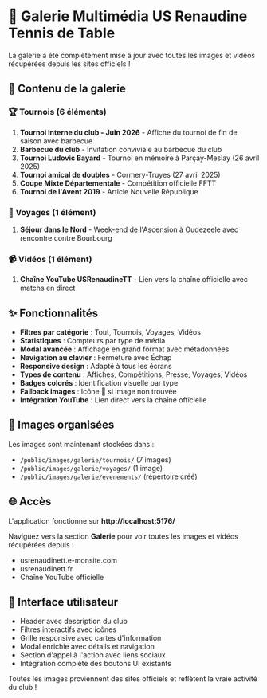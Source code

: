 # 🏓 Galerie Multimédia US Renaudine Tennis de Table

La galerie a été complètement mise à jour avec toutes les images et vidéos récupérées depuis les sites officiels !

## 📸 Contenu de la galerie

### 🏆 Tournois (6 éléments)
1. **Tournoi interne du club - Juin 2026** - Affiche du tournoi de fin de saison avec barbecue
2. **Barbecue du club** - Invitation conviviale au barbecue du club
3. **Tournoi Ludovic Bayard** - Tournoi en mémoire à Parçay-Meslay (26 avril 2025)
4. **Tournoi amical de doubles** - Cormery-Truyes (27 avril 2025)
5. **Coupe Mixte Départementale** - Compétition officielle FFTT
6. **Tournoi de l'Avent 2019** - Article Nouvelle République

### 🚌 Voyages (1 élément)
1. **Séjour dans le Nord** - Week-end de l'Ascension à Oudezeele avec rencontre contre Bourbourg

### 📹 Vidéos (1 élément)
1. **Chaîne YouTube USRenaudineTT** - Lien vers la chaîne officielle avec matchs en direct

## ✨ Fonctionnalités

- **Filtres par catégorie** : Tout, Tournois, Voyages, Vidéos
- **Statistiques** : Compteurs par type de média
- **Modal avancée** : Affichage en grand format avec métadonnées
- **Navigation au clavier** : Fermeture avec Échap
- **Responsive design** : Adapté à tous les écrans
- **Types de contenu** : Affiches, Compétitions, Presse, Voyages, Vidéos
- **Badges colorés** : Identification visuelle par type
- **Fallback images** : Icône 🏓 si image non trouvée
- **Intégration YouTube** : Lien direct vers la chaîne officielle

## 🎯 Images organisées

Les images sont maintenant stockées dans :
- `/public/images/galerie/tournois/` (7 images)
- `/public/images/galerie/voyages/` (1 image)
- `/public/images/galerie/evenements/` (répertoire créé)

## 🌐 Accès

L'application fonctionne sur **http://localhost:5176/**

Naviguez vers la section **Galerie** pour voir toutes les images et vidéos récupérées depuis :
- usrenaudinett.e-monsite.com
- usrenaudinett.fr
- Chaîne YouTube officielle

## 📱 Interface utilisateur

- Header avec description du club
- Filtres interactifs avec icônes
- Grille responsive avec cartes d'information
- Modal enrichie avec détails et navigation
- Section d'appel à l'action avec liens sociaux
- Intégration complète des boutons UI existants

Toutes les images proviennent des sites officiels et reflètent la vraie activité du club !